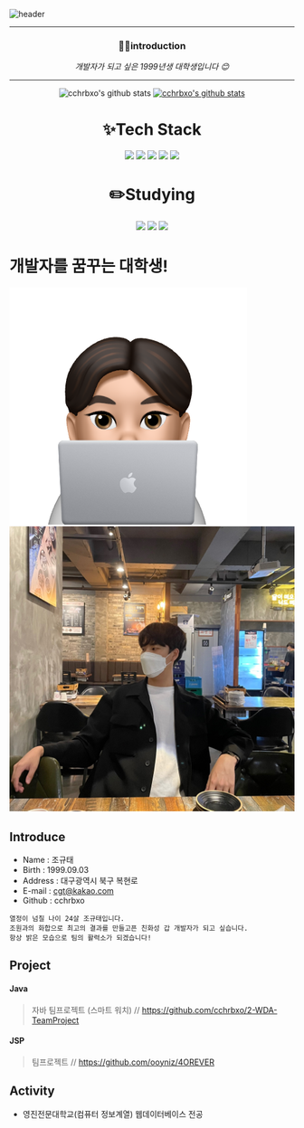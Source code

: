 ![header](https://capsule-render.vercel.app/api?type=slice&color=0:e0c3fc,100:8ec5fc&height=300&section=header&text=CHO%20GYUTAE&fontSize=70)
***
<div align="center">
<h3>👩‍💻introduction</h3>

_개발자가 되고 싶은 1999년생 대학생입니다 😊_
***
![cchrbxo's github stats](https://github-readme-stats.vercel.app/api?username=da-pri&show_icons=true)
[![cchrbxo's github stats](https://github-readme-stats.vercel.app/api/top-langs/?username=da-pri&show_icons=true&hide_border=true&title_color=004386&icon_color=004386&layout=compact)](https://github.com/cchrbxo)
<h1>✨Tech Stack</h1>
<img src="https://img.shields.io/badge/Java-007396?&style=for-the-badge&logo=Java&logoColor=white">
<img src="https://img.shields.io/badge/python-3776AB?style=for-the-badge&logo=python&logoColor=white"> 
<img src="https://img.shields.io/badge/c++-00599C?style=for-the-badge&logo=c%2B%2B&logoColor=white">
<img src="https://img.shields.io/badge/oracle-F80000?style=for-the-badge&logo=oracle&logoColor=white">
<img src="https://img.shields.io/badge/mariaDB-003545?style=for-the-badge&logo=mariaDB&logoColor=white">
<h1>✏️Studying</h1>
<img src="https://img.shields.io/badge/Kotlin-7F52FF?style=for-the-badge&logo=Kotlin&logoColor=white">
<img src="https://img.shields.io/badge/vue.js-4FC08D?style=for-the-badge&logo=vue.js&logoColor=white">
<img src="https://img.shields.io/badge/Spring-6DB33F?style=for-the-badge&logo=Spring&logoColor=white">
</div>


# 개발자를 꿈꾸는 대학생!  

 
 
![default](이모지.png)
![default](photo.jpg)


## Introduce
* Name : 조규태
* Birth : 1999.09.03
* Address : 대구광역시 북구 복현로
* E-mail : cgt@kakao.com
* Github : cchrbxo

``` 
열정이 넘칠 나이 24살 조규태입니다.
조원과의 화합으로 최고의 결과를 만들고픈 친화성 갑 개발자가 되고 싶습니다.
항상 밝은 모습으로 팀의 활력소가 되겠습니다!
```

## Project 

#### Java

> 자바 팀프로젝트 (스마트 워치) // https://github.com/cchrbxo/2-WDA-TeamProject


#### JSP

> 팀프로젝트 // https://github.com/ooyniz/4OREVER


## Activity
* 영진전문대학교(컴퓨터 정보계열) 웹데이터베이스 전공

